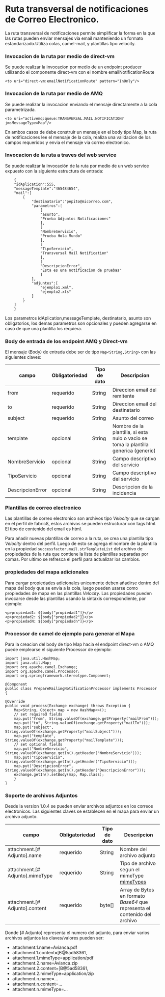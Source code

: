 # Ruta transversal de notificaciones de Correo Electronico.
La ruta transversal de notificaciones permite simplificar la forma en la que las rutas pueden enviar mensajes via email
manteniendo un formato estandarizado.Utiliza colas, camel-mail, y plantillas tipo velocity.

### Invocacion de la ruta por medio de direct-vm
Se puede realizar la invocacion por medio de un endpoint producer utilizando el componente direct-vm 
con el nombre emailNotificationRoute

    <to uri="direct-vm:emailNotificationRoute" pattern="InOnly"/>

### Invocacion de la ruta por medio de AMQ
Se puede realizar la invocacion enviando el mensaje directamente a la cola parametrizada.

    <to uri="activemq:queue:TRANSVERSAL.MAIL.NOTIFICATION?jmsMessageType=Map"/>

En ambos casos de debe construir un mensaje en el body tipo Map, la ruta de notificaciones lee el mensaje de la cola, 
realiza una validacion de los campos requeridos y envia el mensaje via correo electronico.

### Invocacion de la ruta a traves del web service
Se puede realizar la invocación de la ruta por medio de un web service expuesto con la siguiente estructura de entrada:

		{
		"idAplication":555,
		"messageTemplate":"465484654",
		"mail":[
			{
				"destinatario":"pepito@micorreo.com",
				"parametros":[
					[
					"asunto",
					"Prueba Adjuntos Notificaciones"
					],
					[
					"NombreServicio",
					"Prueba Hola Mundo"
					],
					[
					"TipoServicio",
					"Transversal Mail Notification"
					],
					[
					"DescripcionError",
					"Esta es una notificacion de pruebas"
					]
				],
				"adjuntos":[
					"ejemplo1.xml",
					"ejemplo2.xls"
				]
			}
		]
		}

Los parametros idAplication,messageTemplate, destinatario, asunto son obligatorios, los demas parametros son opcionales
y pueden agregarse en caso de que una plantilla los requiera.

### Body de entrada de los endpoint AMQ y Direct-vm

El mensaje (Body) de entrada debe ser de tipo `Map<String,String>` con las siguientes claves:

| campo            | Obligatoriedad | Tipo de dato | Descripcion                                                                          |
|------------------|----------------|--------------|--------------------------------------------------------------------------------------|
| from             | requerido      | String       | Direccion email del remitente                                                        |
| to               | requerido      | String       | Direccion email del destinatario                                                     |
| subject          | requerido      | String       | Asunto del correo                                                                    |
| template         | opcional       | String       | Nombre de la plantilla, si esta nulo o vacio se toma la plantilla generica (generic) |
| NombreServicio   | opcional       | String       | Campo descriptivo del servicio                                                       |
| TipoServicio     | opcional       | String       | Campo descriptivo del servicio                                                       |
| DescripcionError | opcional       | String       | Descripcion de la incidencia                                                         |

### Plantillas de correo electronico
Las plantillas de correo electronico son archivos tipo _Velocity_ que se cargan en el perfil de fabric8, estos archivos 
se pueden estructurar con tags html. El tipo de contenido del email es html.


Para añadir nuevas plantillas de correo a la ruta, se crea una plantilla tipo *Velocity* dentro del perfil.
Luego de esto se agrega el nombre de la plantilla en la propiedad `successfactor.mail.strTemplateList` del archivo
de propiedades de la ruta que contiene la lista de plantillas separadas por comas.
Por ultimo se refresca el perfil para actualizar los cambios.

### propiedades del mapa adicionales
Para cargar propiedades adicionales unicamente deben añadirse dentro del mapa del body que se envia a la
cola, luego pueden usarse como propiedades de mapa en las plantillas _Velocity_. Las propiedades pueden invocarse 
desde las plantillas usando la sintaxis correspondiente, por ejemplo:

    <p>propiedad1: ${body["propiedad1"]}</p>
    <p>propiedad2: ${body["propiedad2"]}</p>
    <p>propiedadN: ${body["propiedadn"]}</p>


### Processor de camel de ejemplo para generar el Mapa

Para la creacion del body de tipo Map hacia el endpoint direct-vm o AMQ puede emplearse el siguiente Processor de ejemplo:


    import java.util.HashMap;
    import java.util.Map;
	import org.apache.camel.Exchange;
	import org.apache.camel.Processor;
	import org.springframework.stereotype.Component;
	
	@Component
	public class PrepareMailingNotificationProcessor implements Processor {

	@Override
	public void process(Exchange exchange) throws Exception {
		Map<String, Object> map = new HashMap<>();
		// set required fields
		map.put("from", String.valueOf(exchange.getProperty("mailFrom")));
		map.put("to", String.valueOf(exchange.getProperty("mailTo")));
		map.put("subject", String.valueOf(exchange.getProperty("mailSubject")));
		map.put("template", String.valueOf(exchange.getProperty("mailTemplate")));
		// set optional fields
		map.put("NombreServicio", String.valueOf(exchange.getIn().getHeader("NombreServicio")));
		map.put("TipoServicio", String.valueOf(exchange.getIn().getHeader("TipoServicio")));
		map.put("DescripcionError", String.valueOf(exchange.getIn().getHeader("DescripcionError")));
		exchange.getIn().setBody(map, Map.class);
		}
	}
	

### Soporte de archivos Adjuntos
Desde la version 1.0.4 se pueden enviar archivos adjuntos en los correos electronicos. Las siguientes claves se establecen
en el mapa para enviar un archivo adjunto.

| campo                           | Obligatoriedad | Tipo de dato | Descripcion                                                                                                                |
|---------------------------------|----------------|--------------|----------------------------------------------------------------------------------------------------------------------------|
| attachment.\[# Adjunto\].name     | requerido      | String       | Nombre del archivo adjunto                                                                                                 |
| attachment.\[# Adjunto\].mimeType | requerido      | String       | Tipo de archivo segun el mimeType [mimeTypes](https://developer.mozilla.org/en-US/docs/Web/HTTP/Basics_of_HTTP/MIME_types) |
| attachment.\[# Adjunto\].content  | requerido      | byte[]       | Array de Bytes en formato *Base64* que representa el contenido del archivo                                                   |
  
  
Donde \[# Adjunto\] representa el numero del adjunto, para enviar varios archivos adjuntos las claves/valores pueden ser:
 
* attachment.1.name=Avianca.pdf
* attachment.1.content=[B@5ad58361,
* attachment.1.mimeType=application/pdf
* attachment.2.name=Avianca.zip
* attachment.2.content=[B@5ad58361,
* attachment.2.mimeType=application/zip
* attachment.n.name=...
* attachment.n.content=...
* attachment.n.mimeType=...

